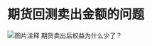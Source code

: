 # 期货回测卖出金额的问题

![图片注释](http://storage-uqer.datayes.com/5b39d047529f58011f342bfa/b8930370-de72-11e8-a01e-0242ac140002)
期货卖出后权益为什么少了？